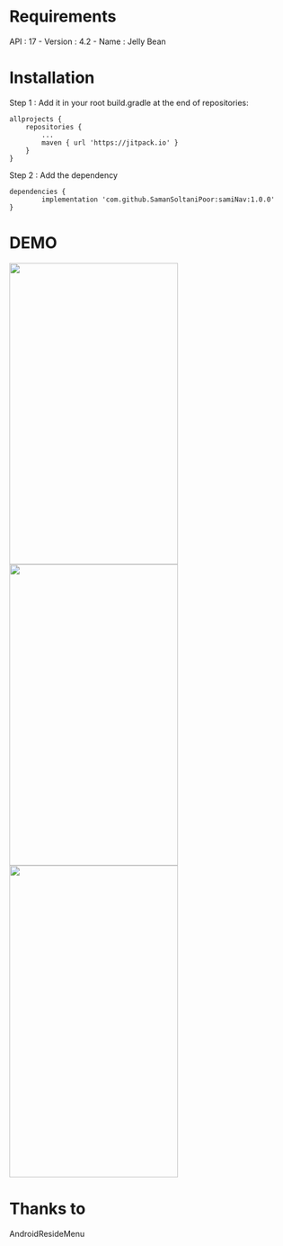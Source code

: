 # Requirements
API : 17 - Version : 4.2 - Name : Jelly Bean


# Installation
Step 1 : Add it in your root build.gradle at the end of repositories:

	allprojects {
		repositories {
			...
			maven { url 'https://jitpack.io' }
		}
	}
Step 2 : Add the dependency

	dependencies {
	        implementation 'com.github.SamanSoltaniPoor:samiNav:1.0.0'
	}















# DEMO
<img src="https://dl.hamyarandroid.com/library/358/samiNav.gif" width="300" height="536" />
<img src="https://dl.hamyarandroid.com/library/358/samiNav_Custom.png" width="300" height="536" />
<img src="https://dl.hamyarandroid.com/library/358/samiNav_3D.gif" width="300" height="555" />




# Thanks to 
AndroidResideMenu
